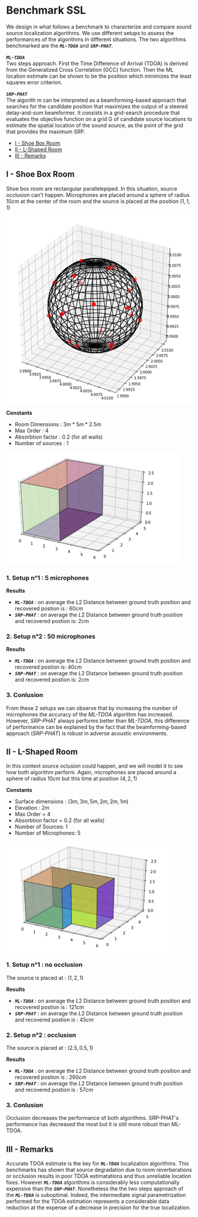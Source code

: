 # Benchmark SSL 

We design in what follows a benchmark to characterize and compare sound source localization algorithms. We use different setups to assess the performances of the algorithms in different situations. The two algorithms benchmarked are the **_`ML-TDOA`_** and **_`SRP-PHAT`_**.

**_`ML-TDOA`_** <br>
Two steps approach. First the Time Difference of Arrival (TDOA) is derived from the Generalized Cross Correlation (GCC) function. Then the ML location estimate can be shown to be the position which minimizes the least squares error criterion. 

**_`SRP-PHAT`_** <br>
The algorith	m can be interpreted as a beamforming-based approach that searches for the candidate position that maximizes the output of a steered delay-and-sum beamformer. It consists in a grid-search procedure that evaluates the objective function on a grid G of candidate source locations to estimate the spatial location of the sound source, as the point of the grid that provides the maximum SRP.

- [I - Shoe Box Room](#sbr)
- [II - L-Shaped Room](#lsr)
- [III - Remarks](#rmk)


<a id='sbr'></a>
## I - Shoe Box Room

Shoe box room are rectangular parallelepiped. In this situation, source occlusion can't happen. 
Microphones are placed around a sphere of radius $10 cm$ at the center of the room and the source is placed at the position $(1,1,1)$

![sphere Mics](sphere_mic.png)

**Constants**

- Room Dimensions : $3m * 5m * 2.5m$
- Max Order : $4$
- Absorbtion factor : $0.2$ (for all walls)
- Number of sources : $1$

![Shoe Box](Shoe_Box.png)

### 1. Setup n°1 : 5 microphones

**Results**

- **_`ML-TDOA`_** : on average the $L2$ Distance between ground truth position and recovered postion is : $60 cm$
- **_`SRP-PHAT`_** : on average the $L2$ Distance between ground truth position and recovered postion is: $2 cm$

### 2. Setup n°2 : 50 microphones

**Results**

- **_`ML-TDOA`_** : on average the $L2$ Distance between ground truth position and recovered postion is: $40 cm$
- **_`SRP-PHAT`_** : on average the $L2$ Distance between ground truth position and recovered postion is: $2 cm$

### 3. Conlusion

From these 2 setups we can observe that by increasing the number of microphones the accuracy of the *ML-TDOA* algorithm has increased. However, *SRP-PHAT* always performs better than *ML-TDOA*, this difference of performance can be explained by the fact that the beamforming-based approach (*SRP-PHAT*) is robust in adverse acoustic environments.


<a id='lsr'></a>
## II - L-Shaped Room

In this context source oclusion could happen, and we will model it to see how both algorithm perform.
Again, microphones are placed around a sphere of radius $10 cm$ but this time at position $(4, 2, 1)$

**Constants**

- Surface dimensions : $(3m, 3m, 5m, 2m, 2m, 1m)$
- Elevation : $2m$
- Max Order = $4$
- Absorbtion factor = $0.2$  (for all walls)
- Number of Sources: $1$ 
- Number of Microphones: $5$

![L-Shaped](L-Shaped.png)

### 1. Setup n°1 : no occlusion

The source is placed at :  $(1, 2, 1)$

**Results** 

- **_`ML-TDOA`_** : on average the $L2$ Distance between ground truth position and recovered postion is : $121 cm$
- **_`SRP-PHAT`_** : on average the $L2$ Distance between ground truth position and recovered postion is : $45 cm$

### 2. Setup n°2 : occlusion

The source is placed at :  $(2.5, 0.5, 1)$

**Results**

- **_`ML-TDOA`_** : on average the $L2$ Distance between ground truth position and recovered postion is : $260 cm$
- **_`SRP-PHAT`_** : on average the $L2$ Distance between ground truth position and recovered postion is :  $57 cm$

### 3. Conlusion

Occlusion decreases the performance of both algorithms. SRP-PHAT's performance has decreased the most but it is still more robust than ML-TDOA.



<a id='rmk'></a>
## III - Remarks

Accurate TDOA estimate is the key for **_`ML-TDOA`_** localization algorithms. This benchmarks has shown that source degradation due to room reverberations or occlusion results in poor TDOA estimatations and thus unreliable location fixes. However **_`ML-TDOA`_** algorithms is considerably less computationally expensive than the **_`SRP-PHAT`_**. Nonetheless the the two steps approach of the **_`ML-TDOA`_** is suboptimal. Indeed, the intermediate signal parametrization performed for the TDOA estimation represents a considerable data reduction at the expense of a decrease in precision for the true localization. 
